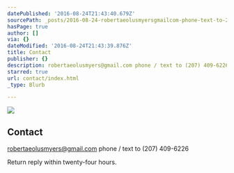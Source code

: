 ```yaml
---
datePublished: '2016-08-24T21:43:40.679Z'
sourcePath: _posts/2016-08-24-robertaeolusmyersgmailcom-phone-text-to-207-409-6226.md
hasPage: true
author: []
via: {}
dateModified: '2016-08-24T21:43:39.876Z'
title: Contact
publisher: {}
description: robertaeolusmyers@gmail.com phone / text to (207) 409-6226
starred: true
url: contact/index.html
_type: Blurb

---
```

![](https://the-grid-user-content.s3-us-west-2.amazonaws.com/a94f1d6a-d5b7-4d96-824f-cc71f49ac7d4.jpg)

## Contact

[robertaeolusmyers@gmail.com][0] phone / text to (207) 409-6226

Return reply within twenty-four hours.

[0]: http://robertmyerslcpc@gmail.com/ "email"